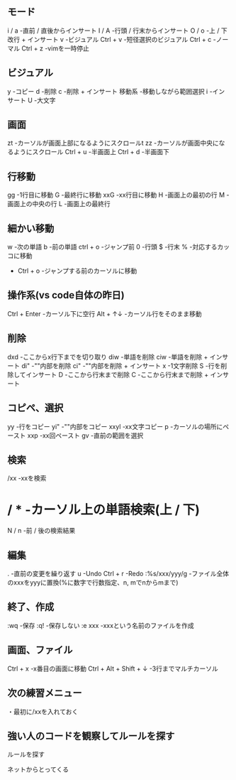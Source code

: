 ## モード
i / a -直前 / 直後からインサート
I / A -行頭 / 行末からインサート
O / o -上 / 下改行 + インサート
v -ビジュアル
Ctrl + v -短径選択のビジュアル
Ctrl + c -ノーマル
Ctrl + z -vimを一時停止

## ビジュアル
y -コピー
d -削除
c -削除 + インサート
移動系 -移動しながら範囲選択
i -インサート
U -大文字

## 画面
zt -カーソルが画面上部になるようにスクロールt
zz -カーソルが画面中央になるようにスクロール
Ctrl + u -半画面上
Ctrl + d -半画面下

## 行移動
gg -1行目に移動
G -最終行に移動
xxG -xx行目に移動 H -画面上の最初の行
M -画面上の中央の行
L -画面上の最終行

## 細かい移動
w -次の単語
b -前の単語
ctrl + o -ジャンプ前
0 -行頭
$ -行末
\% -対応するカッコに移動
- Ctrl + o -ジャンプする前のカーソルに移動


## 操作系(vs code自体の昨日)
Ctrl + Enter -カーソル下に空行
Alt + ↑↓ -カーソル行をそのまま移動

## 削除
dxd -ここからx行下までを切り取り
diw -単語を削除
ciw -単語を削除 + インサート
di" -""内部を削除
ci" -""内部を削除 + インサート
x -1文字削除
S -行を削除してインサート
D -ここから行末まで削除
C -ここから行末まで削除 + インサート

## コピペ、選択
yy -行をコピー
yi" -""内部をコピー
xxyl -xx文字コピー
p -カーソルの場所にペースト
xxp -xx回ペースト
gv -直前の範囲を選択

## 検索
/xx -xxを検索
# / * -カーソル上の単語検索(上 / 下)
N / n -前 / 後の検索結果

## 編集
. -直前の変更を繰り返す
u -Undo
Ctrl + r -Redo
:%s/xxx/yyy/g -ファイル全体のxxxをyyyに置換(%に数字で行数指定、n, mでnからmまで)

## 終了、作成
:wq -保存
:q! -保存しない
:e xxx -xxxという名前のファイルを作成



## 画面、ファイル
Ctrl + x -x番目の画面に移動
Ctrl + Alt + Shift + ↓ -3行までマルチカーソル

## 次の練習メニュー
・最初に/xxを入れておく





## 強い人のコードを観察してルールを探す
ルールを探す

ネットからとってくる
